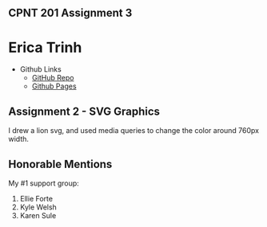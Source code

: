 ## CPNT 201 Assignment 3

# Erica Trinh

- Github Links
  - [GitHub Repo](https://github.com/ertrinhh/cpnt201-a3)
  - [Github Pages](https://ertrinhh.github.io/cpnt201-a3/)

## Assignment 2 - SVG Graphics

I drew a lion svg, and used media queries to change the color around 760px width.

## Honorable Mentions

My #1 support group:

1. Ellie Forte
2. Kyle Welsh
3. Karen Sule
